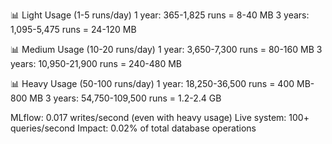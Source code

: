 
📊 Light Usage (1-5 runs/day)
1 year:   365-1,825 runs  = 8-40 MB
3 years: 1,095-5,475 runs = 24-120 MB

📊 Medium Usage (10-20 runs/day)
1 year:   3,650-7,300 runs  = 80-160 MB
3 years: 10,950-21,900 runs = 240-480 MB

📊 Heavy Usage (50-100 runs/day)
1 year:   18,250-36,500 runs  = 400 MB-800 MB
3 years: 54,750-109,500 runs = 1.2-2.4 GB



MLflow: 0.017 writes/second (even with heavy usage)
Live system: 100+ queries/second
Impact: 0.02% of total database operations